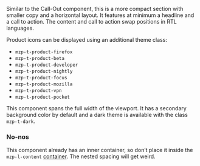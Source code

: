 Similar to the Call-Out component, this is a more compact section with smaller copy
and a horizontal layout. It features at minimum a headline and a call to action. The
content and call to action swap positions in RTL languages.

Product icons can be displayed using an additional theme class:
- `mzp-t-product-firefox`
- `mzp-t-product-beta`
- `mzp-t-product-developer`
- `mzp-t-product-nightly`
- `mzp-t-product-focus`
- `mzp-t-product-mozilla`
- `mzp-t-product-vpn`
- `mzp-t-product-pocket`

This component spans the full width of the viewport. It has a secondary background
color by default and a dark theme is available with the class `mzp-t-dark`.

### No-nos

This component already has an inner container, so don’t place it inside
the `mzp-l-content` [container](content-container). The nested spacing will get
weird.
